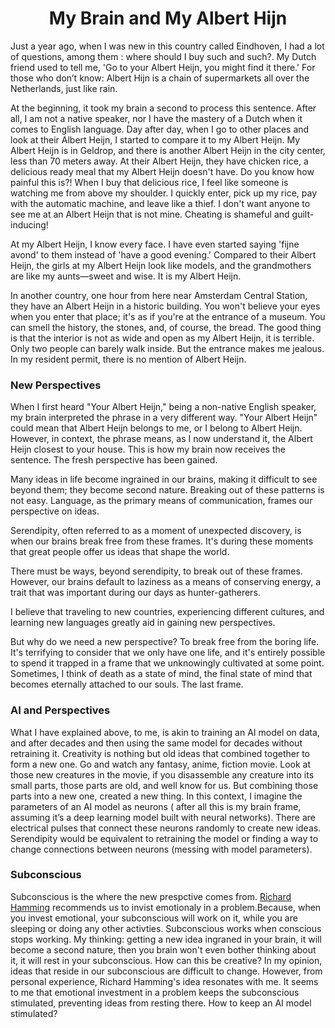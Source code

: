 <div align="center">
 <h1> My Brain and My Albert Hijn</h1> 
</div>

Just a year ago, when I was new in this country called Eindhoven, I had a lot of questions, among them : where should I buy such and such?. 
My Dutch friend used to tell me, 'Go to your Albert Heijn, you might find it there.'
For those who don’t know: Albert Hijn is a chain of supermarkets all over the Netherlands, just like rain.

At the beginning, it took my brain a second to process this sentence. After all, I am not a native speaker, nor I have the mastery of a Dutch when it comes to English language.
Day after day, when I go to other places and look at their Albert Heijn, I started to compare it to my Albert Heijn. My Albert Heijn is in Geldrop, and there is another Albert Heijn in the city center, less than 70 meters away. At their Albert Heijn, they have chicken rice, a delicious ready meal that my Albert Heijn doesn't have. Do you know how painful this is?!
When I buy that delicious rice, I feel like someone is watching me from above my shoulder. I quickly enter, pick up my rice, pay with the automatic machine, and leave like a thief. I don't want anyone to see me at an Albert Heijn that is not mine. Cheating is shameful and guilt-inducing!

At my Albert Heijn, I know every face. I have even started saying 'fijne avond' to them instead of 'have a good evening.' Compared to their Albert Heijn, the girls at my Albert Heijn look like models, and the grandmothers are like my aunts—sweet and wise. It is my Albert Heijn.

In another country, one hour from here near Amsterdam Central Station, they have an Albert Heijn in a historic building. You won't believe your eyes when you enter that place; it's as if you're at the entrance of a museum. You can smell the history, the stones, and, of course, the bread. The good thing is that the interior is not as wide and open as my Albert Heijn, it is terrible. Only two people can barely walk inside. But the entrance makes me jealous.
In my resident permit, there is no mention of Albert Heijn.

<div align="left">
 <h3> New Perspectives</h3> 
</div>

When I first heard "Your Albert Heijn," being a non-native English speaker, my brain interpreted the phrase in a very different way. 
"Your Albert Heijn" could mean that Albert Heijn belongs to me, or I belong to Albert Heijn. However, in context, the phrase means, as I now understand it,
the Albert Heijn closest to your house. This is how my brain now receives the sentence. The fresh perspective has been gained.

Many ideas in life become ingrained in our brains, making it difficult to see beyond them; they become second nature. 
Breaking out of these patterns is not easy. Language, as the primary means of communication, frames our perspective on ideas.

Serendipity, often referred to as a moment of unexpected discovery, is when our brains break free from these frames. It's during these moments that great people offer us ideas that shape the world.

There must be ways, beyond serendipity, to break out of these frames. However, our brains default to laziness as a means of conserving energy, a trait that was important during our days as hunter-gatherers.

I believe that traveling to new countries, experiencing different cultures, and learning new languages greatly aid in gaining new perspectives.

But why do we need a new perspective? To break free from the boring life. It's terrifying to consider that we only have one life, 
and it's entirely possible to spend it trapped in a frame that we unknowingly cultivated at some point.
Sometimes, I think of death as a state of mind, the final state of mind that becomes eternally attached to our souls. The last frame. 

<div align="left">
 <h3> AI and Perspectives</h3> 
</div>

What I have explained above, to me,  is akin to training an AI model on data, and after decades and then using the same model for decades without retraining it.
Creativity is nothing but old ideas that combined together to form a new one.
Go and watch any fantasy, anime, fiction movie. Look at those new creatures in the movie, if you disassemble any creature into its small parts, those parts are old, and well know for us. 
But combining those parts into a new one, created a new thing. 
In this context, I imagine the parameters of an AI model as neurons ( after all this is my brain frame, assuming it’s a deep learning model built with neural networks). 
There are electrical pulses that connect these neurons randomly to create new ideas.
Serendipity would be equivalent to retraining the model or finding a way to change connections between neurons (messing with model parameters).

<div align="left">
 <h3> Subconscious</h3> 
</div>

Subconscious is the where the new prespctive comes from. [Richard Hamming](https://www.cs.virginia.edu/~robins/YouAndYourResearch.html) recommends us to invist emotionaly in a problem.Because, when you invest emotional, your subconscious will work on it, while you are sleeping or doing any other activties. Subconscious works when conscious stops working.
 My thinking:  getting a new idea ingraned in your brain, it will become a second nature, then you brain won't even bother thinking about it, it will rest in your subconscious.
How can this be creative? In my opinion, ideas that reside in our subconscious are difficult to change. However, from personal experience, Richard Hamming's idea resonates with me.
It seems to me that emotional investment in a problem keeps the subconscious stimulated, preventing ideas from resting there.
How to keep an AI model stimulated?

